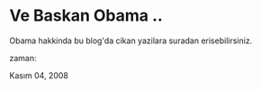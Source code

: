 # Ve Baskan Obama ..
Obama hakkinda bu blog'da cikan yazilara suradan erisebilirsiniz.







zaman:

Kasım 04, 2008










